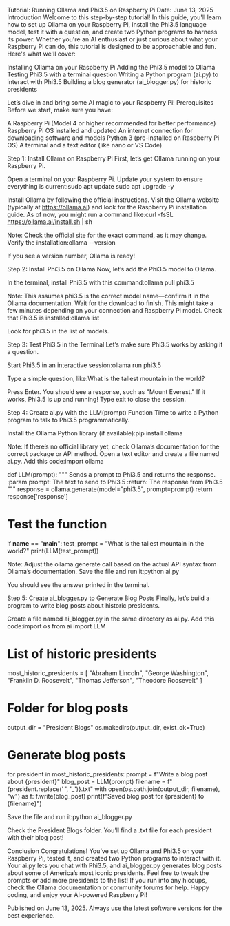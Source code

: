 Tutorial: Running Ollama and Phi3.5 on Raspberry Pi
Date: June 13, 2025
Introduction
Welcome to this step-by-step tutorial! In this guide, you'll learn how to set up Ollama on your Raspberry Pi, install the Phi3.5 language model, test it with a question, and create two Python programs to harness its power. Whether you're an AI enthusiast or just curious about what your Raspberry Pi can do, this tutorial is designed to be approachable and fun. Here's what we'll cover:

Installing Ollama on your Raspberry Pi
Adding the Phi3.5 model to Ollama
Testing Phi3.5 with a terminal question
Writing a Python program (ai.py) to interact with Phi3.5
Building a blog generator (ai_blogger.py) for historic presidents

Let’s dive in and bring some AI magic to your Raspberry Pi!
Prerequisites
Before we start, make sure you have:

A Raspberry Pi (Model 4 or higher recommended for better performance)
Raspberry Pi OS installed and updated
An internet connection for downloading software and models
Python 3 (pre-installed on Raspberry Pi OS)
A terminal and a text editor (like nano or VS Code)

Step 1: Install Ollama on Raspberry Pi
First, let’s get Ollama running on your Raspberry Pi.

Open a terminal on your Raspberry Pi.
Update your system to ensure everything is current:sudo apt update
sudo apt upgrade -y


Install Ollama by following the official instructions. Visit the Ollama website (typically at https://ollama.ai) and look for the Raspberry Pi installation guide. As of now, you might run a command like:curl -fsSL https://ollama.ai/install.sh | sh

Note: Check the official site for the exact command, as it may change.
Verify the installation:ollama --version

If you see a version number, Ollama is ready!

Step 2: Install Phi3.5 on Ollama
Now, let’s add the Phi3.5 model to Ollama.

In the terminal, install Phi3.5 with this command:ollama pull phi3.5

Note: This assumes phi3.5 is the correct model name—confirm it in the Ollama documentation.
Wait for the download to finish. This might take a few minutes depending on your connection and Raspberry Pi model.
Check that Phi3.5 is installed:ollama list

Look for phi3.5 in the list of models.

Step 3: Test Phi3.5 in the Terminal
Let’s make sure Phi3.5 works by asking it a question.

Start Phi3.5 in an interactive session:ollama run phi3.5


Type a simple question, like:What is the tallest mountain in the world?


Press Enter. You should see a response, such as "Mount Everest." If it works, Phi3.5 is up and running!
Type exit to close the session.

Step 4: Create ai.py with the LLM(prompt) Function
Time to write a Python program to talk to Phi3.5 programmatically.

Install the Ollama Python library (if available):pip install ollama

Note: If there’s no official library yet, check Ollama’s documentation for the correct package or API method.
Open a text editor and create a file named ai.py.
Add this code:import ollama

def LLM(prompt):
    """
    Sends a prompt to Phi3.5 and returns the response.
    :param prompt: The text to send to Phi3.5
    :return: The response from Phi3.5
    """
    response = ollama.generate(model="phi3.5", prompt=prompt)
    return response['response']

# Test the function
if __name__ == "__main__":
    test_prompt = "What is the tallest mountain in the world?"
    print(LLM(test_prompt))

Note: Adjust the ollama.generate call based on the actual API syntax from Ollama’s documentation.
Save the file and run it:python ai.py

You should see the answer printed in the terminal.

Step 5: Create ai_blogger.py to Generate Blog Posts
Finally, let’s build a program to write blog posts about historic presidents.

Create a file named ai_blogger.py in the same directory as ai.py.
Add this code:import os
from ai import LLM

# List of historic presidents
most_historic_presidents = [
    "Abraham Lincoln",
    "George Washington",
    "Franklin D. Roosevelt",
    "Thomas Jefferson",
    "Theodore Roosevelt"
]

# Folder for blog posts
output_dir = "President Blogs"
os.makedirs(output_dir, exist_ok=True)

# Generate blog posts
for president in most_historic_presidents:
    prompt = f"Write a blog post about {president}"
    blog_post = LLM(prompt)
    filename = f"{president.replace(' ', '_')}.txt"
    with open(os.path.join(output_dir, filename), "w") as f:
        f.write(blog_post)
    print(f"Saved blog post for {president} to {filename}")


Save the file and run it:python ai_blogger.py


Check the President Blogs folder. You’ll find a .txt file for each president with their blog post!

Conclusion
Congratulations! You’ve set up Ollama and Phi3.5 on your Raspberry Pi, tested it, and created two Python programs to interact with it. Your ai.py lets you chat with Phi3.5, and ai_blogger.py generates blog posts about some of America’s most iconic presidents. Feel free to tweak the prompts or add more presidents to the list!
If you run into any hiccups, check the Ollama documentation or community forums for help. Happy coding, and enjoy your AI-powered Raspberry Pi!

Published on June 13, 2025. Always use the latest software versions for the best experience.
